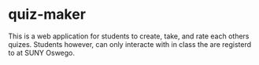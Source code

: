 # quiz-maker
This is a web application for students to create, take, and rate each others quizes. Students however, can only interacte with in class the are registerd to at SUNY Oswego.
